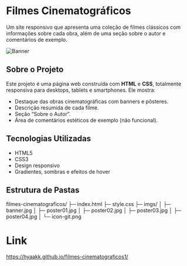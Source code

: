 # Filmes Cinematográficos

Um site responsivo que apresenta uma coleção de filmes clássicos com informações sobre cada obra, além de uma seção sobre o autor e comentários de exemplo.

![Banner](imgs/banner.jpg)

## Sobre o Projeto

Este projeto é uma página web construída com **HTML** e **CSS**, totalmente responsiva para desktops, tablets e smartphones. Ele mostra:

- Destaque das obras cinematográficas com banners e pôsteres.
- Descrição resumida de cada filme.
- Seção “Sobre o Autor”.
- Área de comentários estéticos de exemplo (não funcional).

## Tecnologias Utilizadas

- HTML5
- CSS3
- Design responsivo
- Gradientes, sombras e efeitos de hover

## Estrutura de Pastas

filmes-cinematograficos/
├─ index.html
├─ style.css
├─ imgs/
│ ├─ banner.jpg
│ ├─ poster01.jpg
│ ├─ poster02.jpg
│ ├─ poster03.jpg
│ ├─ poster04.jpg
│ └─ icon-git.png


# Link



https://hyaakk.github.io/filmes-cinematograficos1/
